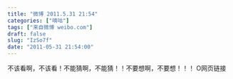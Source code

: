 ```yaml
---
title: "微博 2011.5.31 21:54"
categories: ["嘀咕"]
tags: ["来自微博 weibo.com"]
draft: false
slug: "IzSo7f"
date: "2011-05-31 21:54:00"
---
```


<p>不该看啊，不该看！不能猜啊，不能猜！！不要想啊，不要想！！！ O网页链接 ​​​​</p>
